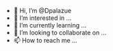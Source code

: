 - 👋 Hi, I’m @Dpalazue
- 👀 I’m interested in ...
- 🌱 I’m currently learning ...
- 💞️ I’m looking to collaborate on ...
- 📫 How to reach me ...

<!---
Dpalazue/Dpalazue is a ✨ special ✨ repository because its `README.md` (this file) appears on your GitHub profile.
You can click the Preview link to take a look at your changes.
--->
